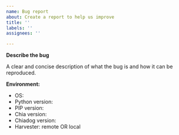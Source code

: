 ```yaml
---
name: Bug report
about: Create a report to help us improve
title: ''
labels: ''
assignees: ''

---
```


**Describe the bug**

A clear and concise description of what the bug is and how it can be reproduced.

**Environment:**
 - OS: 
 - Python version:
 - PIP version:
 - Chia version:
 - Chiadog version: 
 - Harvester: remote OR local